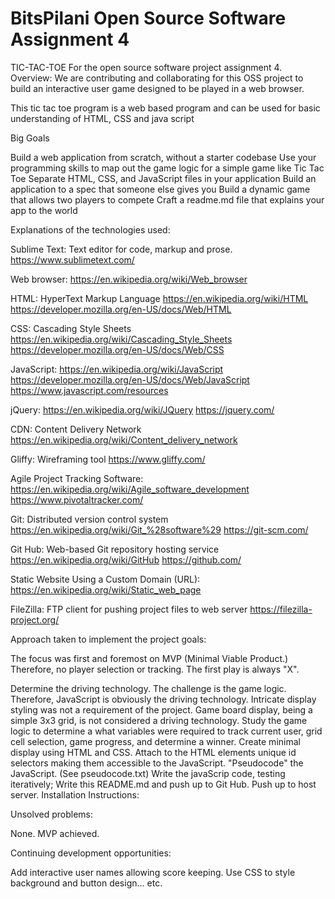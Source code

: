 # BitsPilani Open Source Software Assignment 4
TIC-TAC-TOE For the open source software project assignment 4.
Overview: We are contributing and collaborating for this OSS project to build an interactive user game designed to be played in a web browser.

This tic tac toe program is a web based program and can be used for basic understanding of HTML, CSS and java script


Big Goals

Build a web application from scratch, without a starter codebase
Use your programming skills to map out the game logic for a simple game like Tic Tac Toe
Separate HTML, CSS, and JavaScript files in your application
Build an application to a spec that someone else gives you
Build a dynamic game that allows two players to compete
Craft a readme.md file that explains your app to the world

Explanations of the technologies used:

Sublime Text: Text editor for code, markup and prose. https://www.sublimetext.com/

Web browser: https://en.wikipedia.org/wiki/Web_browser

HTML: HyperText Markup Language https://en.wikipedia.org/wiki/HTML https://developer.mozilla.org/en-US/docs/Web/HTML

CSS: Cascading Style Sheets https://en.wikipedia.org/wiki/Cascading_Style_Sheets https://developer.mozilla.org/en-US/docs/Web/CSS

JavaScript: https://en.wikipedia.org/wiki/JavaScript https://developer.mozilla.org/en-US/docs/Web/JavaScript https://www.javascript.com/resources

jQuery: https://en.wikipedia.org/wiki/JQuery https://jquery.com/

CDN: Content Delivery Network https://en.wikipedia.org/wiki/Content_delivery_network

Gliffy: Wireframing tool https://www.gliffy.com/

Agile Project Tracking Software: https://en.wikipedia.org/wiki/Agile_software_development https://www.pivotaltracker.com/

Git: Distributed version control system https://en.wikipedia.org/wiki/Git_%28software%29 https://git-scm.com/

Git Hub: Web-based Git repository hosting service https://en.wikipedia.org/wiki/GitHub https://github.com/

Static Website Using a Custom Domain (URL): https://en.wikipedia.org/wiki/Static_web_page

FileZilla: FTP client for pushing project files to web server https://filezilla-project.org/

Approach taken to implement the project goals:

The focus was first and foremost on MVP (Minimal Viable Product.) Therefore, no player selection or tracking. The first play is always "X".

Determine the driving technology. The challenge is the game logic. Therefore, JavaScript is obviously the driving technology. Intricate display styling was not a requirement of the project. Game board display, being a simple 3x3 grid, is not considered a driving technology.
Study the game logic to determine a what variables were required to track current user, grid cell selection, game progress, and determine a winner.
Create minimal display using HTML and CSS. Attach to the HTML elements unique id selectors making them accessible to the JavaScript.
"Pseudocode" the JavaScript. (See pseudocode.txt)
Write the javaScrip code, testing iteratively;
Write this README.md and push up to Git Hub.
Push up to host server.
Installation Instructions:


Unsolved problems:

None. MVP achieved.

Continuing development opportunities:

Add interactive user names allowing score keeping.
Use CSS to style background and button design... etc.

